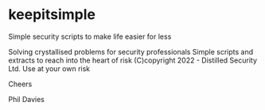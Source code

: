 # keepitsimple
Simple security scripts to make life easier for less


Solving crystallised problems for security professionals
Simple scripts and extracts to reach into the heart of risk
(C)copyright 2022 - Distilled Security Ltd.
Use at your own risk

Cheers

Phil Davies
